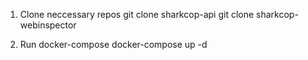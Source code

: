 1. Clone neccessary repos
    git clone sharkcop-api
    git clone sharkcop-webinspector

2. Run docker-compose
    docker-compose up -d

